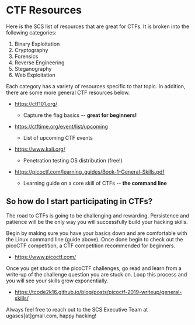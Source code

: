# CTF Resources

Here is the SCS list of resources that are great for CTFs. It is broken into the following categories:

1. Binary Exploitation
2. Cryptography
3. Forensics
4. Reverse Engineering
5. Steganography
6. Web Exploitation

Each category has a variety of resources specific to that topic. In addition, there are some more general CTF resources below.

- https://ctf101.org/
  - Capture the flag basics -- __great for beginners!__

- https://ctftime.org/event/list/upcoming
  - List of upcoming CTF events

- https://www.kali.org/
  - Penetration testing OS distribution (free!)

- https://picoctf.com/learning_guides/Book-1-General-Skills.pdf
  - Learning guide on a core skill of CTFs -- **the command line**

## So how do I start participating in CTFs?

The road to CTFs is going to be challenging and rewarding. Persistence and patience will be the only way you will successfully build your hacking skills.

Begin by making sure you have your basics down and are comfortable with the Linux command line (guide above). Once done begin to check out the picoCTF competition, a CTF competition recommended for beginners.

 - https://www.picoctf.com/

Once you get stuck on the picoCTF challenges, go read and learn from a write-up of the challenge question you are stuck on. Loop this process and you will see your skills grow exponentially.

- https://tcode2k16.github.io/blog/posts/picoctf-2019-writeup/general-skills/

Always feel free to reach out to the SCS Executive Team at ugascs[at]gmail.com, happy hacking!